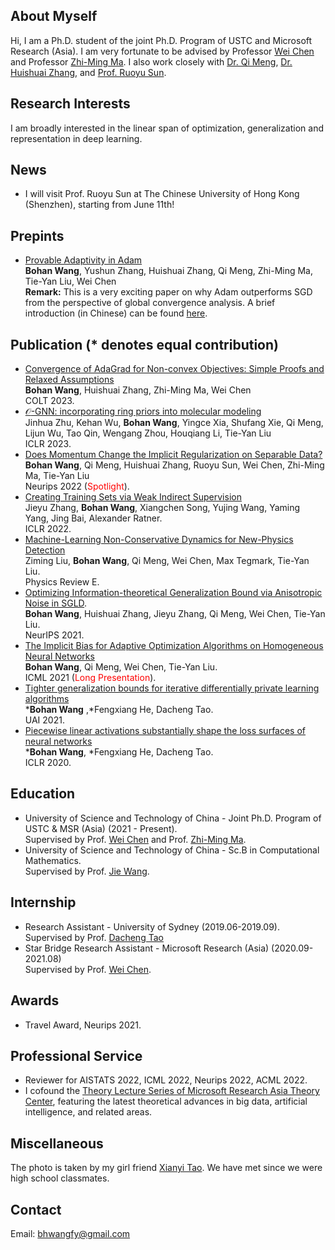 ## About Myself
Hi, I am a Ph.D. student of the joint Ph.D. Program of USTC and Microsoft Research (Asia). I am very fortunate to be advised by Professor [Wei Chen](https://weichen-cas.github.io/) and Professor [Zhi-Ming Ma](http://homepage.amss.ac.cn/research/homePage/8eb59241e2e74d828fb84eec0efadba5/myHomePage.html). I also work closely with [Dr. Qi Meng](https://www.microsoft.com/en-us/research/people/meq/), [Dr. Huishuai Zhang](https://www.microsoft.com/en-us/research/people/huzhang/), and [Prof. Ruoyu Sun](https://ruoyus.github.io/). 

## Research Interests
I am broadly interested in the linear span of optimization, generalization and representation in deep learning.


## News
- I will visit Prof. Ruoyu Sun at The Chinese University of Hong Kong (Shenzhen), starting from June 11th!


## Prepints
- [Provable Adaptivity in Adam](https://arxiv.org/abs/2208.09900)
<br>**Bohan Wang**, Yushun Zhang, Huishuai Zhang, Qi Meng, Zhi-Ming Ma, Tie-Yan Liu, Wei Chen
<br>**Remark:** This is a very exciting paper on why Adam outperforms SGD from the perspective of global convergence analysis. A brief introduction (in Chinese) can be found [here](https://www.zhihu.com/question/323747423/answer/2642005682).




## Publication (\* denotes equal contribution)
- [Convergence of AdaGrad for Non-convex Objectives: Simple Proofs and Relaxed Assumptions](https://arxiv.org/abs/2305.18471)
<br>**Bohan Wang**, Huishuai Zhang, Zhi-Ming Ma, Wei Chen
<br>COLT 2023.
- [$\mathcal{O}$-GNN: incorporating ring priors into molecular modeling](https://openreview.net/forum?id=5cFfz6yMVPU)
<br>Jinhua Zhu, Kehan Wu, **Bohan Wang**, Yingce Xia, Shufang Xie, Qi Meng, Lijun Wu, Tao Qin, Wengang Zhou, Houqiang Li, Tie-Yan Liu
<br>ICLR 2023.
- [Does Momentum Change the Implicit Regularization on Separable Data?](https://arxiv.org/abs/2110.03891)
<br>**Bohan Wang**, Qi Meng, Huishuai Zhang, Ruoyu Sun, Wei Chen, Zhi-Ming Ma, Tie-Yan Liu
<br>Neurips 2022 (<font color=red>Spotlight</font>).
- [Creating Training Sets via Weak Indirect Supervision](https://arxiv.org/abs/2110.03484)
<br>Jieyu Zhang, **Bohan Wang**, Xiangchen Song, Yujing Wang, Yaming Yang, Jing Bai, Alexander Ratner.
<br>ICLR 2022.
- [Machine-Learning Non-Conservative Dynamics for New-Physics Detection](https://arxiv.org/abs/2106.00026)
<br>Ziming Liu, **Bohan Wang**, Qi Meng, Wei Chen, Max Tegmark, Tie-Yan Liu.
<br>Physics Review E.
- [Optimizing Information-theoretical Generalization Bound via Anisotropic Noise in SGLD](https://nips.cc/Conferences/2021/ScheduleMultitrack?event=27503).
<br>**Bohan Wang**, Huishuai Zhang, Jieyu Zhang, Qi Meng, Wei Chen, Tie-Yan Liu.
<br>NeurIPS 2021.
- [The Implicit Bias for Adaptive Optimization Algorithms on Homogeneous Neural Networks](http://proceedings.mlr.press/v139/wang21q.html)
<br>**Bohan Wang**, Qi Meng, Wei Chen, Tie-Yan Liu. 
<br>ICML 2021 (<font color=red>Long Presentation</font>).
- [Tighter generalization bounds for iterative differentially private learning algorithms](https://www.auai.org/uai2021/pdf/uai2021.308.pdf)
<br>\***Bohan Wang** ,\*Fengxiang He, Dacheng Tao.
<br>UAI 2021.
- [Piecewise linear activations substantially shape the loss surfaces of neural networks](https://openreview.net/forum?id=B1x6BTEKwr)
<br>\***Bohan Wang**,  \*Fengxiang He, Dacheng Tao.
<br>ICLR 2020.

## Education
- University of Science and Technology of China - Joint Ph.D. Program of USTC & MSR (Asia) (2021 - Present). 
<br>Supervised by Prof. [Wei Chen](weichen-cas.github.io) and Prof. [Zhi-Ming Ma](http://homepage.amss.ac.cn/research/homePage/8eb59241e2e74d828fb84eec0efadba5/myHomePage.html).
- University of Science and Technology of China - Sc.B in Computational Mathematics. 
<br>Supervised by Prof. [Jie Wang](https://miralab.ai/people/jie-wang/).

## Internship
- Research Assistant - University of Sydney (2019.06-2019.09). 
<br> Supervised by Prof. [Dacheng Tao](https://www.sydney.edu.au/engineering/about/our-people/academic-staff/dacheng-tao.html)
- Star Bridge Research Assistant - Microsoft Research (Asia) (2020.09-2021.08)
<br> Supervised by Prof. [Wei Chen](weichen-cas.github.io).

## Awards
- Travel Award, Neurips 2021.

## Professional Service
- Reviewer for AISTATS 2022, ICML 2022, Neurips 2022, ACML 2022.
- I cofound the [Theory Lecture Series of Microsoft Research Asia Theory Center](https://www.microsoft.com/en-us/research/event/msr-asia-theory-lecture-series/), featuring the latest theoretical advances in big data, artificial intelligence, and related areas.

## Miscellaneous
The photo is taken by my girl friend [Xianyi Tao](https://www.linkedin.com/in/xianyi-tao-622171137/?originalSubdomain=cn). We have met since we were high school classmates.

## Contact
Email: bhwangfy@gmail.com
